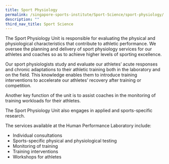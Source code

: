```yaml
---
title: Sport Physiology
permalink: /singapore-sports-institute/Sport-Science/sport-physiology/
description: ""
third_nav_title: Sport Science
---
```

The Sport Physiology Unit is responsible for evaluating the physical and physiological characteristics that contribute to athletic performance. We oversee the planning and delivery of sport physiology services for our athletes and coaches so as to achieve higher levels of sporting excellence. 

Our sport physiologists study and evaluate our athletes’ acute responses and chronic adaptations to their athletic training both in the laboratory and on the field. This knowledge enables them to introduce training interventions to accelerate our athletes’ recovery after training or competition.

Another key function of the unit is to assist coaches in the monitoring of training workloads for their athletes.   
  

The Sport Physiology Unit also engages in applied and sports-specific research.  

The services available at the Human Performance Laboratory include:

* Individual consultations
* Sports-specific physical and physiological testing
* Monitoring of training
* Training interventions
* Workshops for athletes